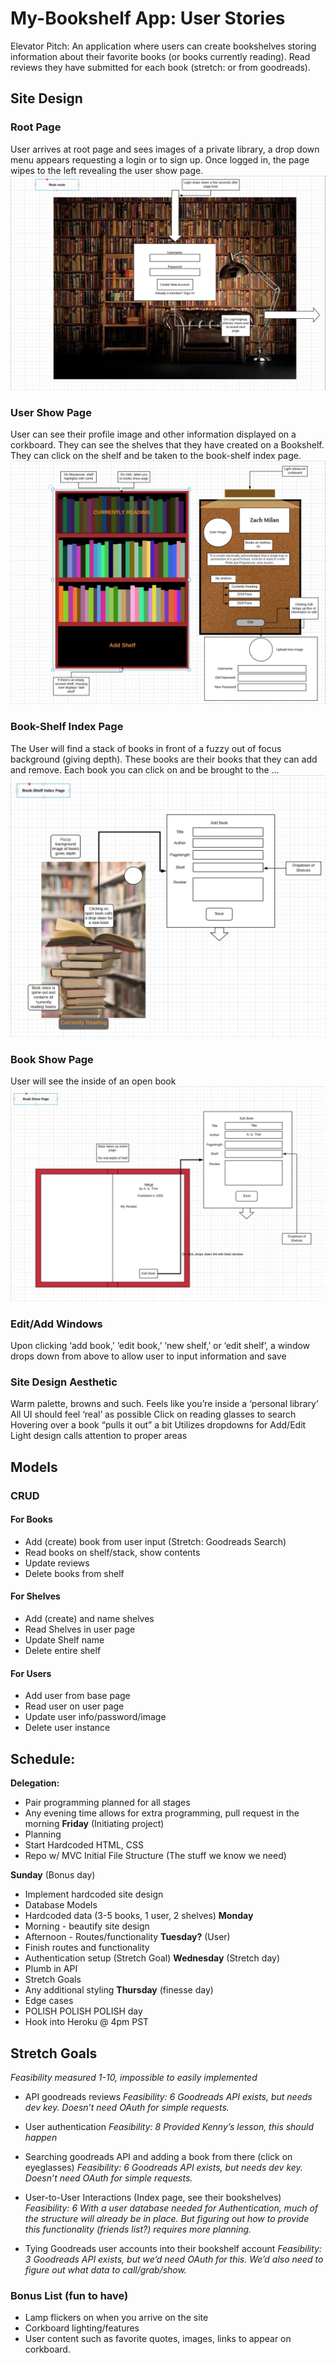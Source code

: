 # My-Bookshelf App: User Stories
Elevator Pitch: An application where users can create bookshelves storing information about their favorite books (or books currently reading).  Read reviews they have submitted for each book (stretch: or from goodreads). 

## Site Design
### Root Page
User arrives at root page and sees images of a private library, a drop down menu appears requesting a login or to sign up.  Once logged in, the page wipes to the left revealing the user show page.
![Root Page](./public/images/MainIndexPage.jpg)

### User Show Page
User can see their profile image and other information displayed on a corkboard.  They can see the shelves that they have created on a Bookshelf.  They can click on the shelf and be taken to the book-shelf index page.
![User Show Page](./public/images/UserShowPage.jpg)

### Book-Shelf Index Page
The User will find a stack of books in front of a fuzzy out of focus background (giving depth).  These books are their books that they can add and remove.  Each book you can click on and be brought to the ...
![Book Shelf Page](./public/images/BookShelfIndexPage.jpg) 

### Book Show Page
User will see the inside of an open book
![Book Show Page](./public/images/BookShowPage.jpg) 

### Edit/Add Windows
Upon clicking ‘add book,’ ‘edit book,’ ‘new shelf,’ or ‘edit shelf’, a window drops down from above to allow user to input information and save
### Site Design Aesthetic
Warm palette, browns and such.
Feels like you’re inside a ‘personal library’
All UI should feel ‘real’ as possible
Click on reading glasses to search
Hovering over a book “pulls it out” a bit
Utilizes dropdowns for Add/Edit
Light design calls attention to proper areas

## Models
<!--ADD ERD HERE -->
### CRUD
#### For Books
* Add (create) book from user input (Stretch: Goodreads Search)
* Read books on shelf/stack, show contents
* Update reviews
* Delete books from shelf
#### For Shelves
* Add (create) and name shelves
* Read Shelves in user page
* Update Shelf name
* Delete entire shelf
#### For Users
* Add user from base page
* Read user on user page
* Update user info/password/image
* Delete user instance

## Schedule:
**Delegation:**
* Pair programming planned for all stages
* Any evening time allows for extra programming, pull request in the morning
**Friday** (Initiating project)
* Planning
* Start Hardcoded HTML, CSS
* Repo w/ MVC Initial File Structure (The stuff we know we need)

**Sunday** (Bonus day)
* Implement hardcoded site design
* Database Models
* Hardcoded data (3-5 books, 1 user, 2 shelves)
**Monday**
* Morning - beautify site design
* Afternoon - Routes/functionality
**Tuesday?** (User)
* Finish routes and functionality
* Authentication setup (Stretch Goal)
**Wednesday** (Stretch day)
* Plumb in API
* Stretch Goals
* Any additional styling
**Thursday** (finesse day)
* Edge cases
* POLISH POLISH POLISH day
* Hook into Heroku @ 4pm PST

## Stretch Goals
*Feasibility measured 1-10, impossible to easily implemented*

* API goodreads reviews
*Feasibility: 6 Goodreads API exists, but needs dev key. Doesn’t need OAuth for simple requests.*

* User authentication
*Feasibility: 8 Provided Kenny’s lesson, this should happen*

* Searching goodreads API and adding a book from there (click on eyeglasses)
*Feasibility: 6 Goodreads API exists, but needs dev key. Doesn’t need OAuth for simple requests.*

* User-to-User Interactions (Index page, see their bookshelves)
*Feasibility: 6 With a user database needed for Authentication, much of the structure will already be in place. But figuring out how to provide this functionality (friends list?) requires more planning.*

* Tying Goodreads user accounts into their bookshelf account
*Feasibility: 3 Goodreads API exists, but we’d need OAuth for this. We’d also need to figure out what data to call/grab/show.*

### Bonus List (fun to have)
* Lamp flickers on when you arrive on the site
* Corkboard lighting/features
* User content such as favorite quotes, images, links to appear on corkboard.

